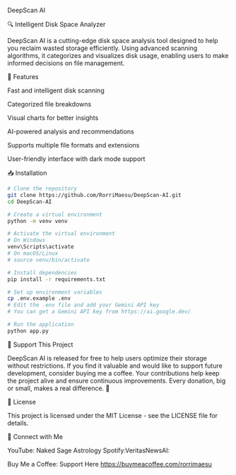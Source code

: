 DeepScan AI

🔍 Intelligent Disk Space Analyzer

DeepScan AI is a cutting-edge disk space analysis tool designed to help you reclaim wasted storage efficiently. Using advanced scanning algorithms, it categorizes and visualizes disk usage, enabling users to make informed decisions on file management.

🚀 Features

Fast and intelligent disk scanning

Categorized file breakdowns

Visual charts for better insights

AI-powered analysis and recommendations

Supports multiple file formats and extensions

User-friendly interface with dark mode support

📥 Installation

```bash
# Clone the repository
git clone https://github.com/RorriMaesu/DeepScan-AI.git
cd DeepScan-AI

# Create a virtual environment
python -m venv venv

# Activate the virtual environment
# On Windows
venv\Scripts\activate
# On macOS/Linux
# source venv/bin/activate

# Install dependencies
pip install -r requirements.txt

# Set up environment variables
cp .env.example .env
# Edit the .env file and add your Gemini API key
# You can get a Gemini API key from https://ai.google.dev/

# Run the application
python app.py
```

🤝 Support This Project

DeepScan AI is released for free to help users optimize their storage without restrictions. If you find it valuable and would like to support future development, consider buying me a coffee. Your contributions help keep the project alive and ensure continuous improvements. Every donation, big or small, makes a real difference. 🙌



📜 License

This project is licensed under the MIT License - see the LICENSE file for details.

📢 Connect with Me


YouTube: Naked Sage Astrology
Spotify:VeritasNewsAI:

Buy Me a Coffee: Support Here
https://buymeacoffee.com/rorrimaesu
